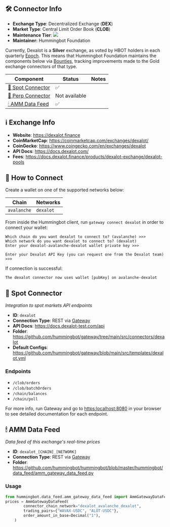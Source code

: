 ## 🛠 Connector Info

- **Exchange Type**: Decentralized Exchange (**DEX**)
- **Market Type**: Central Limit Order Book (**CLOB**)
- **Maintenance Tier**: ![](https://img.shields.io/static/v1?label=Hummingbot&message=SILVER&color=white)
- **Maintainer:** Hummingbot Foundation

Currently, Dexalot is a **Silver** exchange, as voted by HBOT holders in each quarterly [Epoch](/governance/epochs). This means that Hummingbot Foundation maintains the components below via [Bounties](/governance/bounties), tracking improvements made to the Gold exchange connectors of that type.

| Component | Status | Notes | 
| --------- | ------ | ----- |
| [🔀 Spot Connector](#spot-connector) | ✅ |
| [🔀 Perp Connector](#perp-connector) | Not available
| [🕯 AMM Data Feed](#amm-data-feed) | ✅ |

## ℹ️ Exchange Info

- **Website**: <https://dexalot.finance>
- **CoinMarketCap**: <https://coinmarketcap.com/exchanges/dexalot/>
- **CoinGecko**: <https://www.coingecko.com/en/exchanges/dexalot>
- **API Docs**: <https://docs.dexalot.com/>
- **Fees**: <https://docs.dexalot.finance/products/dexalot-exchange/dexalot-pools>

## 🔑 How to Connect

Create a wallet on one of the supported networks below:

| Chain | Networks | 
| ----- | -------- |
| `avalanche` | `dexalot`

From inside the Hummingbot client, run `gateway connect dexalot` in order to connect your wallet:

```
Which chain do you want dexalot to connect to? (avalanche) >>>
Which network do you want dexalot to connect to? (dexalot)
Enter your dexalot-avalanche-dexalot wallet private key >>>

Enter your Dexalot API Key (you can request one from the Dexalot team) >>> 
```

If connection is successful:

```
The dexalot connector now uses wallet [pubKey] on avalanche-dexalot
```


## 🔀 Spot Connector
*Integration to spot markets API endpoints*

- **ID**: `dexalot`
- **Connection Type**: REST via [Gateway](/gateway)
- **API Docs**: https://docs.dexalot-test.com/api
- **Folder**: https://github.com/hummingbot/gateway/tree/main/src/connectors/dexalot
- **Default Configs**: https://github.com/hummingbot/gateway/blob/main/src/templates/dexalot.yml

### Endpoints

- `/clob/orders`
- `/clob/batchOrders`
- `/chain/balances`
- `/chain/poll`

For more info, run Gateway and go to <https:localhost:8080> in your browser to see detailed documentation for each endpoint.

## 🕯 AMM Data Feed
*Data feed of this exchange's real-time prices*

- **ID**: `dexalot_[CHAIN]_[NETWORK]`
- **Connection Type**: REST via [Gateway](/gateway)
- **Folder**: https://github.com/hummingbot/hummingbot/blob/master/hummingbot/data_feed/amm_gateway_data_feed.py

### Usage

```python
from hummingbot.data_feed.amm_gateway_data_feed import AmmGatewayDataFeed
prices = AmmGatewayDataFeed(
        connector_chain_network="dexalot_avalanche_dexalot",
        trading_pairs={"WAVAX-USDC", "ALOT-USDC"},
        order_amount_in_base=Decimal("1"),
    )
```